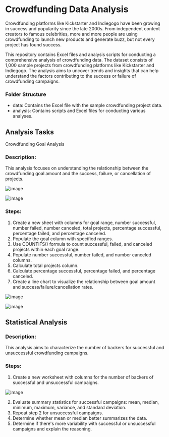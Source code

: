 # Crowdfunding Data Analysis

Crowdfunding platforms like Kickstarter and Indiegogo have been growing in success and popularity since the late 2000s. From independent content creators to famous celebrities, more and more people are using crowdfunding to launch new products and generate buzz, but not every project has found success.

This repository contains Excel files and analysis scripts for conducting a comprehensive analysis of crowdfunding data. The dataset consists of 1,000 sample projects from crowdfunding platforms like Kickstarter and Indiegogo. The analysis aims to uncover trends and insights that can help understand the factors contributing to the success or failure of crowdfunding campaigns.

### Folder Structure
- data: Contains the Excel file with the sample crowdfunding project data.
- analysis: Contains scripts and Excel files for conducting various analyses.


## Analysis Tasks
Crowdfunding Goal Analysis
### Description:
This analysis focuses on understanding the relationship between the crowdfunding goal amount and the success, failure, or cancellation of projects.

![image](https://github.com/ZinDaria/Excel-challenge-/assets/141193973/8cbc7627-255a-497c-bd74-b326d41d869b)


![image](https://github.com/ZinDaria/Excel-challenge-/assets/141193973/ccb8467d-63ed-4b5e-8234-557f5fcb0efe)

### Steps:

1. Create a new sheet with columns for goal range, number successful, number failed, number canceled, total projects, percentage successful, percentage failed, and percentage canceled.
2. Populate the goal column with specified ranges.
3. Use COUNTIFS() formula to count successful, failed, and canceled projects within each goal range.
4. Populate number successful, number failed, and number canceled columns.
5. Calculate total projects column.
6. Calculate percentage successful, percentage failed, and percentage canceled.
7. Create a line chart to visualize the relationship between goal amount and success/failure/cancellation rates.

![image](https://github.com/ZinDaria/Excel-challenge-/assets/141193973/d49801fe-068f-4343-880e-5d5852e55308)


![image](https://github.com/ZinDaria/Excel-challenge-/assets/141193973/22fbfdac-fb2a-44bb-bc0d-7565a507c55e)


## Statistical Analysis
### Description:
This analysis aims to characterize the number of backers for successful and unsuccessful crowdfunding campaigns.

### Steps:

1. Create a new worksheet with columns for the number of backers of successful and unsuccessful campaigns.

![image](https://github.com/ZinDaria/Excel-challenge-/assets/141193973/0a82328c-8ee4-43b2-a50d-fd75160e3919)


2. Evaluate summary statistics for successful campaigns: mean, median, minimum, maximum, variance, and standard deviation.
3. Repeat step 2 for unsuccessful campaigns.
4. Determine whether mean or median better summarizes the data.
5. Determine if there's more variability with successful or unsuccessful campaigns and explain the reasoning.

